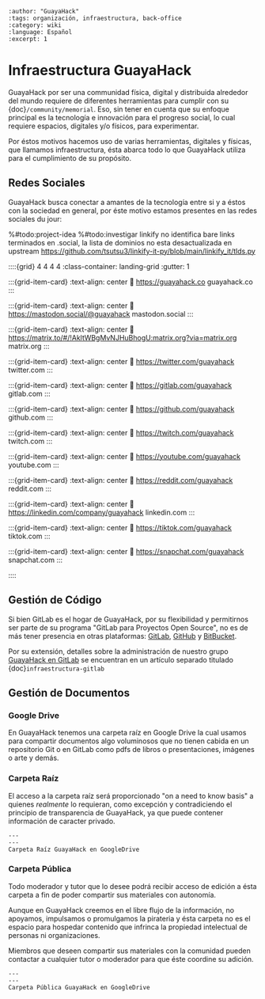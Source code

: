 ```{post} 2023-07-24
:author: "GuayaHack"
:tags: organización, infraestructura, back-office
:category: wiki
:language: Español
:excerpt: 1
```

# Infraestructura GuayaHack

GuayaHack por ser una communidad física, digital y distribuida alrededor del mundo requiere de diferentes herramientas para cumplir con su {doc}`/community/memorial`. Eso, sin tener en cuenta que su enfoque principal es la tecnología e innovación para el progreso social, lo cual requiere espacios, digitales y/o físicos, para experimentar.

Por éstos motivos hacemos uso de varias herramientas, digitales y físicas, que llamamos infraestructura, ésta abarca todo lo que GuayaHack utiliza para el cumplimiento de su propósito.


## Redes Sociales

GuayaHack busca conectar a amantes de la tecnología entre si y a éstos con la sociedad en general, por éste motivo estamos presentes en las redes sociales du jour:

%#todo:project-idea
%#todo:investigar linkify no identifica bare links terminados en .social, la lista de dominios no esta desactualizada en upstream https://github.com/tsutsu3/linkify-it-py/blob/main/linkify_it/tlds.py

::::{grid} 4 4 4 4
:class-container: landing-grid
:gutter: 1

:::{grid-item-card}
:text-align: center
:link: https://guayahack.co
<i class="fa-solid fa-globe" style="font-size:2em"></i>
guayahack.co
:::

:::{grid-item-card}
:text-align: center
:link: https://mastodon.social/@guayahack
<i class="fa-brands fa-mastodon" style="font-size:2em"></i>
mastodon.social
:::

:::{grid-item-card}
:text-align: center
:link: https://matrix.to/#/!AkltWBgMvNJHuBhogU:matrix.org?via=matrix.org
<i class="fa-solid fa-m" style="font-size:2em"></i>
matrix.org
:::

:::{grid-item-card}
:text-align: center
:link: https://twitter.com/guayahack
<i class="fa-brands fa-twitter" style="font-size:2em"></i>
twitter.com
:::

:::{grid-item-card}
:text-align: center
:link: https://gitlab.com/guayahack
<i class="fa-brands fa-gitlab" style="font-size:2em"></i>
gitlab.com
:::

:::{grid-item-card}
:text-align: center
:link: https://github.com/guayahack
<i class="fa-brands fa-github" style="font-size:2em"></i>
github.com
:::

:::{grid-item-card}
:text-align: center
:link: https://twitch.com/guayahack
<i class="fa-brands fa-twitch" style="font-size:2em"></i>
twitch.com
:::

:::{grid-item-card}
:text-align: center
:link: https://youtube.com/guayahack
<i class="fa-brands fa-youtube" style="font-size:2em"></i>
youtube.com
:::

:::{grid-item-card}
:text-align: center
:link: https://reddit.com/guayahack
<i class="fa-brands fa-reddit" style="font-size:2em"></i>
reddit.com
:::

:::{grid-item-card}
:text-align: center
:link: https://linkedin.com/company/guayahack
<i class="fa-brands fa-linkedin" style="font-size:2em"></i>
linkedin.com
:::

:::{grid-item-card}
:text-align: center
:link: https://tiktok.com/guayahack
<i class="fa-brands fa-tiktok" style="font-size:2em"></i>
tiktok.com
:::

:::{grid-item-card}
:text-align: center
:link: https://snapchat.com/guayahack
<i class="fa-brands fa-snapchat" style="font-size:2em"></i>
snapchat.com
:::

::::





## Gestión de Código

Si bien GitLab es el hogar de GuayaHack, por su flexibilidad y permitirnos ser parte de su programa "GitLab para Proyectos Open Source", no es de más tener presencia en otras plataformas: [GitLab](https://gitlab.com/guayahack), [GitHub](https://github.com/guayahack) y [BitBucket](https://bitbucket.com/guayahack).

Por su extensión, detalles sobre la administración de nuestro grupo [GuayaHack en GitLab](https://gitlab.com/guayahack.com) se encuentran en un artículo separado titulado {doc}`infraestructura-gitlab`

## Gestión de Documentos

### Google Drive

En GuayaHack tenemos una carpeta raíz en Google Drive la cual usamos para compartir documentos algo voluminosos que no tienen cabida en un repositorio Git o en GitLab como pdfs de libros o presentaciones, imágenes o arte y demás.

### Carpeta Raíz

El acceso a la carpeta raíz será proporcionado "on a need to know basis" a quienes *realmente* lo requieran, como excepción y contradiciendo el principio de transparencia de GuayaHack, ya que puede contener información de caracter privado.

```{figure} infraestructura.md-data/google-drive.png
---
---
Carpeta Raíz GuayaHack en GoogleDrive
```

### Carpeta Pública

Todo moderador y tutor que lo desee podrá recibir acceso de edición a ésta carpeta a fin de poder compartir sus materiales con autonomía. 

Aunque en GuayaHack creemos en el libre flujo de la información, no apoyamos, impulsamos o promulgamos la pirateria y ésta carpeta no es el espacio para hospedar contenido que infrinca la propiedad intelectual de personas ni organizaciones.

Miembros que deseen compartir sus materiales con la comunidad pueden contactar a cualquier tutor o moderador para que éste coordine su adición.

```{figure} infraestructura.md-data/google-drive-public.png
---
---
Carpeta Pública GuayaHack en GoogleDrive
```
